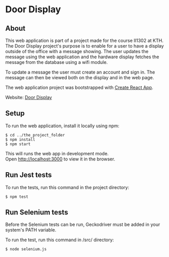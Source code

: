 # Door Display

## About

This web application is part of a project made for the course II1302 at KTH. The Door Display project's purpose is to enable for a user to have a display outside of the office with a message showing. The user updates the message using the web application and the hardware display fetches the message from the database using a wifi module. 

To update a message the user must create an account and sign in. The message can then be viewed both on the display and in the web page. 

The web application project was bootstrapped with [Create React App](https://github.com/facebook/create-react-app).

Website: [Door Display](https://door-display-74e1f.firebaseapp.com/)

## Setup

To run the web application, install it locally using npm:

```
$ cd ../the_project_folder
$ npm install
$ npm start
```

This will runs the web app in development mode.\
Open [http://localhost:3000](http://localhost:3000) to view it in the browser.

## Run Jest tests

To run the tests, run this command in the project directory:

```
$ npm test
```

## Run Selenium tests

Before the Selenium tests can be run, Geckodriver must be added in your system's PATH variable.

To run the test, run this command in /src/ directory:

```
$ node selenium.js
```
